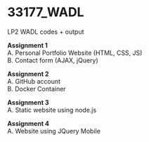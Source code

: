 # 33177_WADL
LP2 WADL codes + output

**Assignment 1**  
A. Personal Portfolio Website (HTML, CSS, JS)  
B. Contact form (AJAX, jQuery)  
    
**Assignment 2**    
A. GitHub account  
B. Docker Container  

**Assignment 3**  
A. Static website using node.js  

**Assignment 4**  
A. Website using JQuery Mobile  

